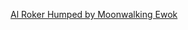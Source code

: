 ---
layout: post
wordpress_id: 328
wordpress_url: http://noesbueno.com/archives/328
date: '2009-10-30 20:01:00 -0500'
date_gmt: '2009-10-31 01:01:00 -0500'
body: |
  <p><a href="http://feedproxy.google.com/~r/nymag/vulture/~3/O6nKBjweJfE/al_roker_humped_by_moonwalking.html">Al Roker Humped by Moonwalking Ewok</a></p>
---